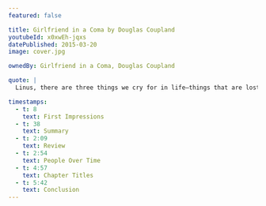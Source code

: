 ```yaml
---
featured: false

title: Girlfriend in a Coma by Douglas Coupland
youtubeId: x0xwEh-jqxs
datePublished: 2015-03-20
image: cover.jpg

ownedBy: Girlfriend in a Coma, Douglas Coupland

quote: |
  Linus, there are three things we cry for in life—things that are lost, things that are found and things that are magnificent

timestamps:
  - t: 8
    text: First Impressions
  - t: 38
    text: Summary
  - t: 2:09
    text: Review
  - t: 2:54
    text: People Over Time
  - t: 4:57
    text: Chapter Titles
  - t: 5:42
    text: Conclusion
---
```

